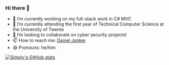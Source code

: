 ### Hi there 👋

- 🔭 I’m currently working on my full-stack work in C# MVC
- 🌱 I’m currently attending the first year of Technical Computer Science at the University of Twente
- 👯 I’m looking to collaborate on cyber security projects! 
- 📫 How to reach me: [Daniel Jonker](mailto:ddavidjonker@outlook.com?subject=[GitHub])
- 😄 Pronouns: he/him

[![Simply's GitHub stats](https://github-readme-stats.vercel.app/api?username=SimplyPancake&show_icons=true&theme=tokyonight)](https://github.com/anuraghazra/github-readme-stats)
